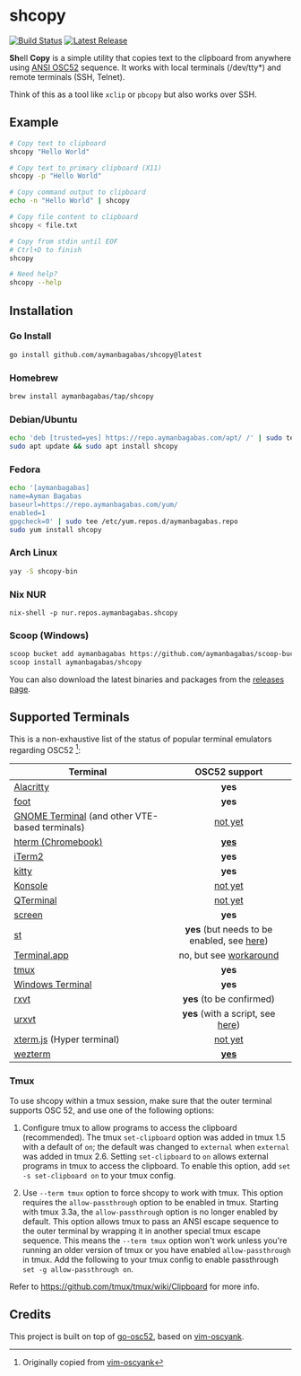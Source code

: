 # shcopy

<p>
    <a href="https://github.com/aymanbagabas/shcopy/actions"><img src="https://github.com/aymanbagabas/shcopy/workflows/build/badge.svg" alt="Build Status"></a>
    <a href="https://github.com/aymanbagabas/shcopy/releases"><img src="https://img.shields.io/github/release/aymanbagabas/shcopy.svg" alt="Latest Release"></a>
</p>

**Sh**ell **Copy** is a simple utility that copies text to the clipboard from anywhere using [ANSI OSC52](https://invisible-island.net/xterm/ctlseqs/ctlseqs.html#h3-Operating-System-Commands) sequence. It works with local terminals (/dev/tty\*) and remote terminals (SSH, Telnet).

Think of this as a tool like `xclip` or `pbcopy` but also works over SSH.

## Example

```sh
# Copy text to clipboard
shcopy "Hello World"

# Copy text to primary clipboard (X11)
shcopy -p "Hello World"

# Copy command output to clipboard
echo -n "Hello World" | shcopy

# Copy file content to clipboard
shcopy < file.txt

# Copy from stdin until EOF
# Ctrl+D to finish
shcopy

# Need help?
shcopy --help
```

## Installation

### Go Install

```sh
go install github.com/aymanbagabas/shcopy@latest
```

### Homebrew

```sh
brew install aymanbagabas/tap/shcopy
```

### Debian/Ubuntu

```sh
echo 'deb [trusted=yes] https://repo.aymanbagabas.com/apt/ /' | sudo tee /etc/apt/sources.list.d/aymanbagabas.list
sudo apt update && sudo apt install shcopy
```

### Fedora

```sh
echo '[aymanbagabas]
name=Ayman Bagabas
baseurl=https://repo.aymanbagabas.com/yum/
enabled=1
gpgcheck=0' | sudo tee /etc/yum.repos.d/aymanbagabas.repo
sudo yum install shcopy
```

### Arch Linux

```sh
yay -S shcopy-bin
```

### Nix NUR

```
nix-shell -p nur.repos.aymanbagabas.shcopy
```

### Scoop (Windows)

```sh
scoop bucket add aymanbagabas https://github.com/aymanbagabas/scoop-bucket.git
scoop install aymanbagabas/shcopy
```

You can also download the latest binaries and packages from the [releases page](https://github.com/aymanbagabas/shcopy/releases).

## Supported Terminals

This is a non-exhaustive list of the status of popular terminal emulators regarding OSC52 [^1]:

| Terminal                                                                                  |                                                          OSC52 support                                                           |
| ----------------------------------------------------------------------------------------- | :------------------------------------------------------------------------------------------------------------------------------: |
| [Alacritty](https://github.com/alacritty/alacritty)                                       |                                                             **yes**                                                              |
| [foot](https://codeberg.org/dnkl/foot)                                                    |                                                             **yes**                                                              |
| [GNOME Terminal](https://github.com/GNOME/gnome-terminal) (and other VTE-based terminals) |                                   [not yet](https://bugzilla.gnome.org/show_bug.cgi?id=795774)                                   |
| [hterm (Chromebook)](https://chromium.googlesource.com/apps/libapps/+/master/README.md)   | [**yes**](https://chromium.googlesource.com/apps/libapps/+/master/nassh/doc/FAQ.md#Is-OSC-52-aka-clipboard-operations_supported) |
| [iTerm2](https://iterm2.com/)                                                             |                                                             **yes**                                                              |
| [kitty](https://github.com/kovidgoyal/kitty)                                              |                                                             **yes**                                                              |
| [Konsole](https://konsole.kde.org/)                                                       |                                      [not yet](https://bugs.kde.org/show_bug.cgi?id=372116)                                      |
| [QTerminal](https://github.com/lxqt/qterminal#readme)                                     |                                     [not yet](https://github.com/lxqt/qterminal/issues/839)                                      |
| [screen](https://www.gnu.org/software/screen/)                                            |                                                             **yes**                                                              |
| [st](https://st.suckless.org/)                                                            | **yes** (but needs to be enabled, see [here](https://git.suckless.org/st/commit/a2a704492b9f4d2408d180f7aeeacf4c789a1d67.html))  |
| [Terminal.app](<https://en.wikipedia.org/wiki/Terminal_(macOS)>)                          |                                  no, but see [workaround](https://github.com/roy2220/osc52pty)                                   |
| [tmux](https://github.com/tmux/tmux)                                                      |                                                             **yes**                                                              |
| [Windows Terminal](https://github.com/microsoft/terminal)                                 |                                                             **yes**                                                              |
| [rxvt](http://rxvt.sourceforge.net/)                                                      |                                                    **yes** (to be confirmed)                                                     |
| [urxvt](http://software.schmorp.de/pkg/rxvt-unicode.html)                                 |                      **yes** (with a script, see [here](https://github.com/ojroques/vim-oscyank/issues/4))                       |
| [xterm.js](https://xtermjs.org/) (Hyper terminal)                                         |                                    [not yet](https://github.com/xtermjs/xterm.js/issues/3260)                                    |
| [wezterm](https://github.com/wez/wezterm)                                                 |                [**yes**](https://wezfurlong.org/wezterm/escape-sequences.html#operating-system-command-sequences)                |

[^1]: Originally copied from [vim-oscyank](https://github.com/ojroques/vim-oscyank)

### Tmux

To use shcopy within a tmux session, make sure that the outer terminal supports
OSC 52, and use one of the following options:

1. Configure tmux to allow programs to access the clipboard (recommended). The
   tmux `set-clipboard` option was added in tmux 1.5 with a default of `on`;
   the default was changed to `external` when `external` was added in tmux 2.6.
   Setting `set-clipboard` to `on` allows external programs in tmux to access
   the clipboard. To enable this option, add `set -s set-clipboard on` to your
   tmux config.

2. Use `--term tmux` option to force shcopy to work with tmux. This option
   requires the `allow-passthrough` option to be enabled in tmux. Starting with
   tmux 3.3a, the `allow-passthrough` option is no longer enabled by default.
   This option allows tmux to pass an ANSI escape sequence to the outer
   terminal by wrapping it in another special tmux escape sequence. This means
   the `--term tmux` option won't work unless you're running an older version
   of tmux or you have enabled `allow-passthrough` in tmux. Add the following
   to your tmux config to enable passthrough `set -g allow-passthrough on`.

Refer to https://github.com/tmux/tmux/wiki/Clipboard for more info.

## Credits

This project is built on top of [go-osc52](https://github.com/aymanbagabas/go-osc52), based on [vim-oscyank](https://github.com/ojroques/vim-oscyank).
